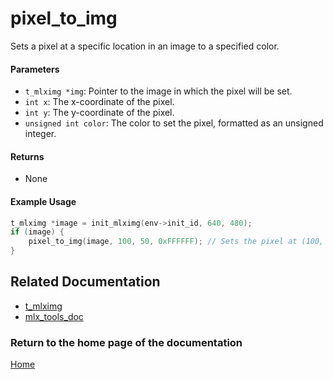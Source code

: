 # pixel_to_img
Sets a pixel at a specific location in an image to a specified color.

#### Parameters
- `t_mlximg *img`: Pointer to the image in which the pixel will be set.
- `int x`: The x-coordinate of the pixel.
- `int y`: The y-coordinate of the pixel.
- `unsigned int color`: The color to set the pixel, formatted as an unsigned integer.

#### Returns
- None

#### Example Usage
```c
t_mlximg *image = init_mlximg(env->init_id, 640, 480);
if (image) {
    pixel_to_img(image, 100, 50, 0xFFFFFF); // Sets the pixel at (100, 50) to white
}
```

## Related Documentation
- [t_mlximg](./t_mlximg.md)
- [mlx_tools_doc](./mlx-tools-doc.md)

### Return to the home page of the documentation
[Home](../home.md)
